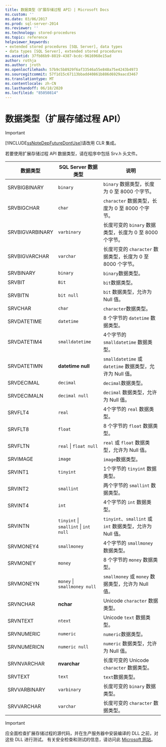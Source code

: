 ```yaml
---
title: 数据类型（扩展存储过程 API）| Microsoft Docs
ms.custom: ''
ms.date: 03/06/2017
ms.prod: sql-server-2014
ms.reviewer: ''
ms.technology: stored-procedures
ms.topic: reference
helpviewer_keywords:
- extended stored procedures [SQL Server], data types
- data types [SQL Server], extended stored procedures
ms.assetid: 37fb86b9-8819-4387-bcdc-9616968e15ad
author: rothja
ms.author: jroth
ms.openlocfilehash: 57b9c5b8929f6af33546a55e848a75e4243b4973
ms.sourcegitcommit: 57f1d15c67113bbadd40861b886d6929aacd3467
ms.translationtype: MT
ms.contentlocale: zh-CN
ms.lasthandoff: 06/18/2020
ms.locfileid: "85050814"
---
```

# <a name="data-types-extended-stored-procedure-api"></a>数据类型（扩展存储过程 API）
    
> [!IMPORTANT]  
>  [!INCLUDE[ssNoteDepFutureDontUse](../../includes/ssnotedepfuturedontuse-md.md)]请改用 CLR 集成。  
  
 若要使用扩展存储过程 API 数据类型，请在程序中包括 Srv.h 头文件。  
  
|数据类型|SQL Server 数据类型|说明|  
|---------------|--------------------------|-----------------|  
|SRVBIGBINARY|`binary`|`binary` 数据类型，长度为 0 至 8000 个字节。|  
|SRVBIGCHAR|`char`|`character` 数据类型，长度为 0 至 8000 个字节。|  
|SRVBIGVARBINARY|`varbinary`|长度可变的 `binary` 数据类型，长度为 0 至 8000 个字节。|  
|SRVBIGVARCHAR|`varchar`|长度可变的 `character` 数据类型，长度为 0 至 8000 个字节。|  
|SRVBINARY|`binary`|`binary`数据类型。|  
|SRVBIT|`Bit`|`bit`数据类型。|  
|SRVBITN|`bit null`|`bit` 数据类型，允许为 Null 值。|  
|SRVCHAR|`char`|`character`数据类型。|  
|SRVDATETIME|`datetime`|8 个字节的 `datetime` 数据类型。|  
|SRVDATETIM4|`smalldatetime`|4个字节的 `smalldatetime` 数据类型。|  
|SRVDATETIMN|**datetime null**|`smalldatetime` 或 `datetime` 数据类型，允许为 Null 值。|  
|SRVDECIMAL|`decimal`|`decimal`数据类型。|  
|SRVDECIMALN|`decimal null`|`decimal` 数据类型，允许为 Null 值。|  
|SRVFLT4|`real`|4个字节的 `real` 数据类型。|  
|SRVFLT8|`float`|8 个字节的 `float` 数据类型。|  
|SRVFLTN|`real` &#124; `float null`|`real` 或 `float` 数据类型，允许为 Null 值。|  
|SRVIMAGE|`image`|`image`数据类型。|  
|SRVINT1|`tinyint`|1个字节的 `tinyint` 数据类型。|  
|SRVINT2|`smallint`|两个字节的 `smallint` 数据类型。|  
|SRVINT4|`int`|4个字节的 `int` 数据类型。|  
|SRVINTN|`tinyint` &#124; `smallint` &#124; `int null`|`tinyint`、`smallint` 或 `int` 数据类型，允许为 Null 值。|  
|SRVMONEY4|`smallmoney`|4个字节的 `smallmoney` 数据类型。|  
|SRVMONEY|`money`|8 个字节的 `money` 数据类型。|  
|SRVMONEYN|`money` &#124; `smallmoney null`|`smallmoney` 或 `money` 数据类型，允许为 Null 值。|  
|SRVNCHAR|**nchar**|Unicode `character` 数据类型。|  
|SRVNTEXT|`ntext`|Unicode `text` 数据类型。|  
|SRVNUMERIC|`numeric`|`numeric`数据类型。|  
|SRVNUMERICN|`numeric null`|`numeric` 数据类型，允许为 Null 值。|  
|SRVNVARCHAR|**nvarchar**|长度可变的 Unicode `character` 数据类型。|  
|SRVTEXT|`text`|`text`数据类型。|  
|SRVVARBINARY|`varbinary`|长度可变的 `binary` 数据类型。|  
|SRVVARCHAR|`varchar`|长度可变的 `character` 数据类型。|  
  
> [!IMPORTANT]  
>  应全面检查扩展存储过程的源代码，并在生产服务器中安装编译的 DLL 之前，对这些 DLL 进行测试。 有关安全检查和测试的信息，请访问此 [Microsoft 网站](https://go.microsoft.com/fwlink/?LinkID=54761&amp;clcid=0x409https://msdn.microsoft.com/security/)。  
  
  
